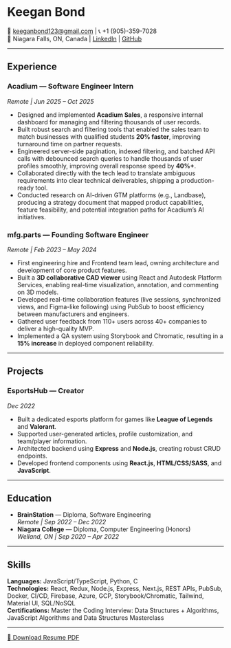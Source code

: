 # Keegan Bond

📧 keeganbond123@gmail.com | 📞 +1 (905)-359-7028  
📍 Niagara Falls, ON, Canada | [LinkedIn](https://www.linkedin.com/in/keegan-bond/) | [GitHub](https://github.com/Keegs12)

---

## Experience

### **Acadium** — Software Engineer Intern  
*Remote | Jun 2025 – Oct 2025*  
- Designed and implemented **Acadium Sales**, a responsive internal dashboard for managing and filtering thousands of user records.  
- Built robust search and filtering tools that enabled the sales team to match businesses with qualified students **20% faster**, improving turnaround time on partner requests.  
- Engineered server-side pagination, indexed filtering, and batched API calls with debounced search queries to handle thousands of user profiles smoothly, improving overall response speed by **40%+**.  
- Collaborated directly with the tech lead to translate ambiguous requirements into clear technical deliverables, shipping a production-ready tool.  
- Conducted research on AI-driven GTM platforms (e.g., Landbase), producing a strategy document that mapped product capabilities, feature feasibility, and potential integration paths for Acadium’s AI initiatives.

### **mfg.parts** — Founding Software Engineer  
*Remote | Feb 2023 – May 2024*  
- First engineering hire and Frontend team lead, owning architecture and development of core product features.  
- Built a **3D collaborative CAD viewer** using React and Autodesk Platform Services, enabling real-time visualization, annotation, and commenting on 3D models.  
- Developed real-time collaboration features (live sessions, synchronized views, and Figma-like following) using PubSub to boost efficiency between manufacturers and engineers.  
- Gathered user feedback from 110+ users across 40+ companies to deliver a high-quality MVP.  
- Implemented a QA system using Storybook and Chromatic, resulting in a **15% increase** in deployed component reliability.  

---

## Projects

### **EsportsHub** — Creator  
*Dec 2022*  
- Built a dedicated esports platform for games like **League of Legends** and **Valorant**.  
- Supported user-generated articles, profile customization, and team/player information.  
- Architected backend using **Express** and **Node.js**, creating robust CRUD endpoints.  
- Developed frontend components using **React.js**, **HTML/CSS/SASS**, and **JavaScript**.

---

## Education

- **BrainStation** — Diploma, Software Engineering  
  *Remote | Sep 2022 – Dec 2022*  
- **Niagara College** — Diploma, Computer Engineering (Honors)  
  *Welland, ON | Sep 2020 – Apr 2022*  

---

## Skills

**Languages:** JavaScript/TypeScript, Python, C  
**Technologies:** React, Redux, Node.js, Express, Next.js, REST APIs, PubSub, Docker, CI/CD, Firebase, Azure, GCP, Storybook/Chromatic, Tailwind, Material UI, SQL/NoSQL  
**Certifications:** Master the Coding Interview: Data Structures + Algorithms, JavaScript Algorithms and Data Structures Masterclass  

---

[📄 Download Resume PDF](resume.pdf)
